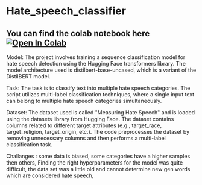 # Hate_speech_classifier

## You can find the colab notebook here [![Open In Colab](https://colab.research.google.com/assets/colab-badge.svg)](https://colab.research.google.com/drive/1uLemUD98PKwF9Y5tS4dPxN5MYczXR9N2?usp=sharing)

Model: The project involves training a sequence classification model for hate speech detection using the Hugging Face transformers library. The model architecture used is distilbert-base-uncased, which is a variant of the DistilBERT model.


Task: The task is to classify text into multiple hate speech categories. The script utilizes multi-label classification techniques, where a single input text can belong to multiple hate speech categories simultaneously.


Dataset: The dataset used is called "Measuring Hate Speech" and is loaded using the datasets library from Hugging Face. The dataset contains columns related to different target attributes (e.g., target_race, target_religion, target_origin, etc.). The code preprocesses the dataset by removing unnecessary columns and then performs a multi-label classification task.


Challanges : some data is biased, some categories have a higher samples then others, Finding the right hyperparameters for the model was quite difficult, the data set was a little old and cannot determine new gen words which are considered hate speech, 
